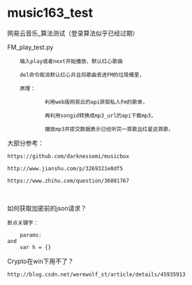 # music163_test
网易云音乐_算法测试（登录算法似乎已经过期）

FM_play_test.py

		输入play或者next开始播放，默认红心歌曲
		
		del命令取消默认红心并且将歌曲丢进FM的垃圾桶里，
		
		原理：
		
				利用web版网易云的api获取私人Fm的歌单，
		
				再利用songid转换成mp3_url的api下载mp3，
		
				播放mp3并提交数据表示已经听完一首歌且红星这首歌，
		

大部分参考：

	https://github.com/darknessomi/musicbox
	
	http://www.jianshu.com/p/3269321e0df5
	
	https://www.zhihu.com/question/36081767
	
  
	
如何获取加密前的json请求？

	断点关键字：
	
		params:
	and
		var h = {}
		
Crypto在win下用不了？

	http://blog.csdn.net/werewolf_st/article/details/45935913
